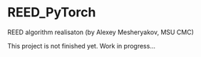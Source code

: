 # REED_PyTorch
REED algorithm realisaton (by Alexey Mesheryakov, MSU CMC)

This project is not finished yet.
Work in progress...

